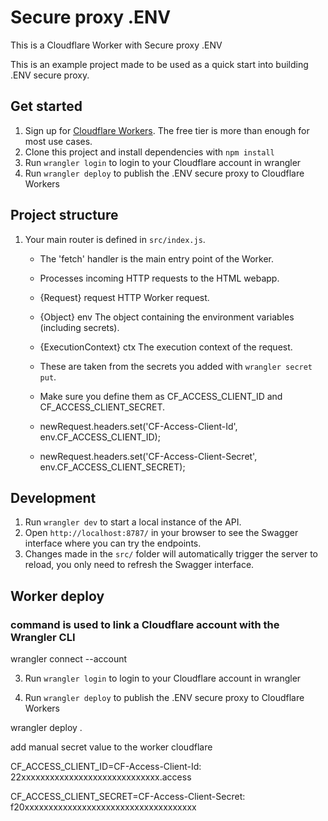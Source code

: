 # Secure proxy .ENV

This is a Cloudflare Worker with Secure proxy .ENV

This is an example project made to be used as a quick start into building .ENV 
secure proxy.


## Get started

1. Sign up for [Cloudflare Workers](https://workers.dev). The free tier is more than enough for most use cases.
2. Clone this project and install dependencies with `npm install`
3. Run `wrangler login` to login to your Cloudflare account in wrangler
4. Run `wrangler deploy` to publish the .ENV secure proxy to Cloudflare Workers

## Project structure

1. Your main router is defined in `src/index.js`.

   * The 'fetch' handler is the main entry point of the Worker.
   * Processes incoming HTTP requests to the HTML webapp.

   *   {Request} request HTTP Worker request.
   *   {Object} env The object containing the environment variables (including secrets).
   *   {ExecutionContext} ctx The execution context of the request.

   * These are taken from the secrets you added with `wrangler secret put`.
   * Make sure you define them as CF_ACCESS_CLIENT_ID and CF_ACCESS_CLIENT_SECRET.
   * newRequest.headers.set('CF-Access-Client-Id', env.CF_ACCESS_CLIENT_ID);
   * newRequest.headers.set('CF-Access-Client-Secret', env.CF_ACCESS_CLIENT_SECRET);


## Development

1. Run `wrangler dev` to start a local instance of the API.
2. Open `http://localhost:8787/` in your browser to see the Swagger interface where you can try the endpoints.
3. Changes made in the `src/` folder will automatically trigger the server to reload, you only need to refresh the Swagger interface.


## Worker deploy

### command is used to link a Cloudflare account with the Wrangler CLI

wrangler connect --account 

3. Run `wrangler login` to login to your Cloudflare account in wrangler
 
4. Run `wrangler deploy` to publish the .ENV secure proxy to Cloudflare Workers
   
wrangler deploy .


add manual secret value to the worker cloudflare

CF_ACCESS_CLIENT_ID=CF-Access-Client-Id: 22xxxxxxxxxxxxxxxxxxxxxxxxxxxxx.access

CF_ACCESS_CLIENT_SECRET=CF-Access-Client-Secret: f20xxxxxxxxxxxxxxxxxxxxxxxxxxxxxxxxxxxx






